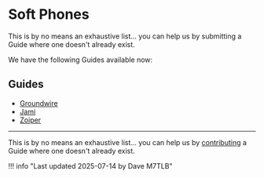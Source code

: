 # Soft Phones

This is by no means an exhaustive list... you can help us by submitting a Guide where one doesn't already exist.

We have the following Guides available now:

## Guides

* [Groundwire](./groundwire.md)
* [Jami](./jami.md)
* [Zoiper](./zoiper.md)

---

This is by no means an exhaustive list... you can help us by [contributing](../../../wiki/contributing.md) a Guide where one doesn't already exist.

!!! info "Last updated 2025-07-14 by Dave M7TLB"
